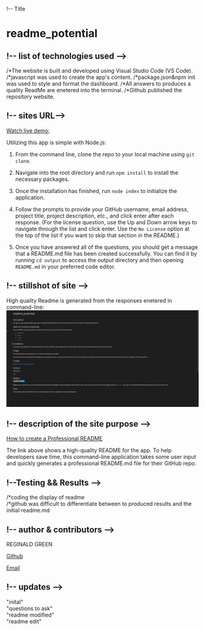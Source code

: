 !-- Title 

# readme_potential


## !-- list of technologies used -->

/*The website is built and developed using Visual Studio Code (VS Code).
/*javascript was used to create the app's content.
/*package.json&npm init was used to style and format the dashboard.
/*All answers to produces a quality ReadMe are enetered into the terminal.
/*Github published the repository website.

## !-- sites URL-->

[Watch live demo](https://drive.google.com/file/d/1y9ISrFe-YeZxTFSUydaJe0qXAod5LmN-/view);

Utilizing this app is simple with Node.js:

1. From the command line, clone the repo to your local machine using `git clone`.

2. Navigate into the root directory and run `npm install` to install the necessary packages.

3. Once the installation has finished, run `node index` to initialize the application.

4. Follow the prompts to provide your GitHub username, email address, project title, project description, etc., and click enter after each response. (For the license question, use the Up and Down arrow keys to navigate through the list and click enter. Use the `No License` option at the top of the list if you want to skip that section in the README.)

5. Once you have answered all of the questions, you should get a message that a README.md file has been created successfully. You can find it by running `cd output` to access the output directory and then opening `README.md` in your preferred code editor.

## !-- stillshot of site -->
High quailty Readme is generated from the responses enetered in command-line:
![alt text](.main/../main/images/Screenshot%20(Readme).png)

## !-- description of the site purpose -->

[How to create a Professional README](https://coding-boot-camp.github.io/full-stack/github/professional-readme-guide)

The link above shows a high-quality README for the app.  To help developers save time, this command-line application takes some user input and quickly generates a professional README.md file for their GitHub repo.



## !--Testing && Results -->
/*coding the display of readme           
/*github was difficult to differentiate between to produced results and the initial readme.md 

## !-- author & contributors -->

REGINALD GREEN

[Github](https://github.com/Greenreggie10/)

[Email](reggie.green10@yahoo.com)

## !-- updates -->

"inital"    
"questions to ask"    
"readme modified"    
"readme edit"